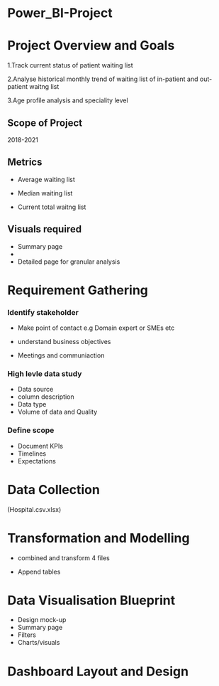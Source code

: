 # Power_BI-Project

# Project Overview and Goals

1.Track current status of patient waiting list

2.Analyse historical monthly trend of waiting list of in-patient and out-patient waitng list

3.Age profile analysis and speciality level

## Scope of Project
 2018-2021
 
## Metrics 
- Average waiting list

- Median waiting list

- Current total waitng list

## Visuals required 
- Summary page
- 
- Detailed page for granular analysis


# Requirement Gathering

### Identify stakeholder
- Make point of contact e.g Domain expert or SMEs etc

- understand business objectives

- Meetings and communiaction


### High levle data study

- Data source
- column description
- Data type
- Volume of data and Quality

### Define scope
- Document KPIs
- Timelines
- Expectations

# Data Collection
 (Hospital.csv.xlsx)

# Transformation and Modelling

- combined and transform 4 files

- Append tables

# Data Visualisation Blueprint

- Design mock-up
- Summary page
- Filters
- Charts/visuals

# Dashboard Layout and Design



